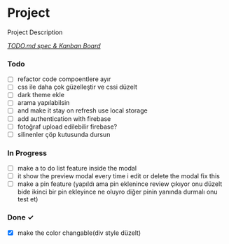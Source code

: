 # Project

Project Description

<em>[TODO.md spec & Kanban Board](https://bit.ly/3fCwKfM)</em>

### Todo

- [ ] refactor code compoentlere ayır  
- [ ] css ile daha çok güzelleştir ve cssi düzelt  
- [ ] dark theme ekle  
- [ ] arama yapılabilsin  
- [ ] and make it stay on refresh use local storage  
- [ ] add authentication with firebase  
- [ ] fotoğraf upload edilebilir firebase?  
- [ ] silinenler çöp kutusunda dursun  

### In Progress

- [ ] make a to do list feature inside the modal  
- [ ] it show the preview modal every time i edit or delete the modal fix this  
- [ ] make a pin feature (yapıldı ama pin eklenince review çıkıyor onu düzelt bide ikinci bir pin ekleyince ne oluyro diğer pinin yanında durmalı onu test et)  

### Done ✓

- [x] make the color changable(div style düzelt)  

